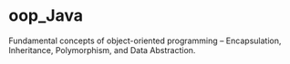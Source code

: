 # oop_Java
Fundamental concepts of object-oriented programming – Encapsulation, Inheritance, Polymorphism, and Data Abstraction.
